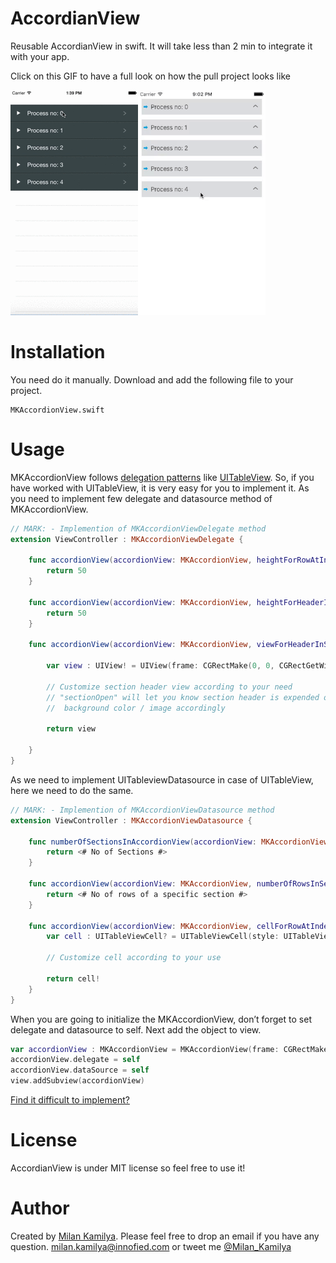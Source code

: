 # AccordianView
Reusable AccordianView in swift. It will take less than 2 min to integrate it with your app.

Click on this GIF to have a full look on how the pull project looks like

[![YouTube Link](https://raw.githubusercontent.com/milankamilya/AccordianView/master/accordionView.gif)](https://www.youtube.com/watch?v=u34Fw9biD3k)[![YouTube Link](https://raw.githubusercontent.com/milankamilya/AccordianView/master/AccordionViewSample3.gif)](https://www.youtube.com/watch?v=u34Fw9biD3k)

# Installation 
You need do it manually. Download and add the following file to your project.
```
MKAccordionView.swift
```

# Usage
MKAccordionView follows [delegation patterns](https://developer.apple.com/library/ios/referencelibrary/GettingStarted/RoadMapiOS/DesignPatterns.html) like [UITableView](https://developer.apple.com/library/ios/documentation/UIKit/Reference/UITableView_Class/). So, if you have worked with UITableView, it is very easy for you to implement it. As you need to implement few delegate and datasource method of MKAccordionView.  

```swift
// MARK: - Implemention of MKAccordionViewDelegate method
extension ViewController : MKAccordionViewDelegate {
    
    func accordionView(accordionView: MKAccordionView, heightForRowAtIndexPath indexPath: NSIndexPath) -> CGFloat {
        return 50
    }
    
    func accordionView(accordionView: MKAccordionView, heightForHeaderInSection section: Int) -> CGFloat {
        return 50
    }
    
    func accordionView(accordionView: MKAccordionView, viewForHeaderInSection section: Int, isSectionOpen sectionOpen: Bool) -> UIView? {
     
        var view : UIView! = UIView(frame: CGRectMake(0, 0, CGRectGetWidth(accordionView.bounds), 50))

        // Customize section header view according to your need
        // "sectionOpen" will let you know section header is expended or collapsed. And you can change the 
        //  background color / image accordingly
        
        return view
        
    }
}
```

As we need to implement UITableviewDatasource in case of UITableView, here we need to do the same.

```swift
// MARK: - Implemention of MKAccordionViewDatasource method
extension ViewController : MKAccordionViewDatasource {
    
    func numberOfSectionsInAccordionView(accordionView: MKAccordionView) -> Int {
        return <# No of Sections #>
    }
    
    func accordionView(accordionView: MKAccordionView, numberOfRowsInSection section: Int) -> Int {
        return <# No of rows of a specific section #>
    }
    
    func accordionView(accordionView: MKAccordionView, cellForRowAtIndexPath indexPath: NSIndexPath) -> UITableViewCell {
        var cell : UITableViewCell? = UITableViewCell(style: UITableViewCellStyle.Subtitle, reuseIdentifier: nil)
        
        // Customize cell according to your use
        
        return cell!
    }
}
```
When you are going to initialize the MKAccordionView, don’t forget to set delegate and datasource to self. Next add the object to view.
```swift
var accordionView : MKAccordionView = MKAccordionView(frame: CGRectMake(0, 22, CGRectGetWidth(view.bounds), CGRectGetHeight(view.bounds)))
accordionView.delegate = self
accordionView.dataSource = self
view.addSubview(accordionView)
```
[Find it difficult to implement?](http://innofied.com/accordion-view-ios)

# License
AccordianView is under MIT license so feel free to use it!

# Author
Created by [Milan Kamilya](https://github.com/milankamilya). Please feel free to drop an email if you have any question.
milan.kamilya@innofied.com  or  tweet me [@Milan_Kamilya](https://twitter.com/Milan_Kamilya) 
